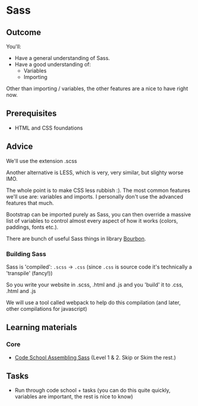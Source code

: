 # Sass

## Outcome

You'll:

* Have a general understanding of Sass.
* Have a good understanding of:
  * Variables
  * Importing

Other than importing / variables, the other features are a nice to have right now.

## Prerequisites

* HTML and CSS foundations

## Advice

We'll use the extension .scss

Another alternative is LESS, which is very, very similar, but slighty worse IMO.

The whole point is to make CSS less rubbish :). The most common features we'll use are: variables and imports. I personally don't use the advanced features that much.

Bootstrap can be imported purely as Sass, you can then override a massive list of variables to control almost every aspect of how it works (colors, paddings, fonts etc.).

There are bunch of useful Sass things in library [Bourbon](http://bourbon.io/).

### Building Sass

Sass is 'compiled': `.scss` -> `.css` (since `.css` is source code it's technically a 'transpile' (fancy!))

So you write your website in .scss, .html and .js and you 'build' it to .css, .html and .js

We will use a tool called webpack to help do this compilation (and later, other compilations for javascript)

## Learning materials

### Core

* [Code School Assembling Sass](https://www.codeschool.com/courses/assembling-sass) (Level 1 & 2. Skip or Skim the rest.)


## Tasks

* Run through code school + tasks (you can do this quite quickly, variables are important, the rest is nice to know)
